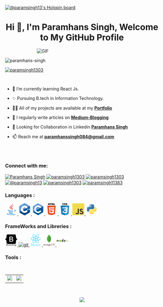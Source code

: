 [![@paramsingh13's Holopin board](https://holopin.me/paramsingh13)](https://holopin.io/@paramsingh13)
<h1 align="center">Hi 👋, I'm Paramhans Singh, Welcome to My GitHub Profile</h1>
<!-- <h3 align="center">A passionate frontend developer from India</h3> -->

<img align="right" alt="GIF" src="https://www.techbabble.zone/content/images/2021/07/46207-programmer-1.gif" width="400px"  />
<br>
<p align="left"> <img src="https://komarev.com/ghpvc/?username=paramhans-singh&label=Profile%20views&color=0e75b6&style=flat" alt="paramhans-singh" /> </p>
<p align="left"> <a href="https://twitter.com/paramsingh1303" target="blank"><img src="https://img.shields.io/twitter/follow/paramsingh1303?logo=twitter&style=for-the-badge" alt="paramsingh1303" /></a> </p>
<br>

- 🌱 I’m currently learning React Js.

- ✨ Pursuing B.tech in Information Technology.

- 👨‍💻 All of my projects are available at my [**Portfolio**](https://paramhans-singh.github.io/Portfolio/)

- 📝 I regularly write articles on [**Medium-Blogging**](https://medium.com/@paramsingh13)

- 💬 Looking for Collaboration in Linkedin [**Paramhans Singh**](https://www.linkedin.com/in/paramhans-singh13/)

- 📫 Reach me at **paramhanssingh084@gmail.com**

<br>
<br>
<h3 align="left">Connect with me:</h3>
<p align="left">
<a href="https://www.linkedin.com/in/paramhans-singh13/" target="blank"><img align="center" src="https://raw.githubusercontent.com/rahuldkjain/github-profile-readme-generator/master/src/images/icons/Social/linked-in-alt.svg" alt="Paramhans Singh" height="30" width="40" /></a>
<a href="https://twitter.com/paramsingh1303" target="blank"><img align="center" src="https://raw.githubusercontent.com/rahuldkjain/github-profile-readme-generator/master/src/images/icons/Social/twitter.svg" alt="paramsingh1303" height="30" width="40" /></a>
<a href="https://instagram.com/paramsingh1303" target="blank"><img align="center" src="https://raw.githubusercontent.com/rahuldkjain/github-profile-readme-generator/master/src/images/icons/Social/instagram.svg" alt="paramsingh1303" height="30" width="40" /></a>
<a href="https://medium.com/@paramsingh13" target="blank"><img align="center" src="https://raw.githubusercontent.com/rahuldkjain/github-profile-readme-generator/master/src/images/icons/Social/medium.svg" alt="@paramsingh13" height="30" width="40" /></a>
<!-- <a href="https://www.codechef.com/users/paramsingh1303" target="blank"><img align="center" src="https://cdn.jsdelivr.net/npm/simple-icons@3.1.0/icons/codechef.svg" alt="paramsingh1303" height="30" width="40" /></a> -->
<a href="https://www.hackerrank.com/paramsingh1303" target="blank"><img align="center" src="https://raw.githubusercontent.com/rahuldkjain/github-profile-readme-generator/master/src/images/icons/Social/hackerrank.svg" alt="paramsingh1303" height="30" width="40" /></a>
<!-- <a href="https://codeforces.com/profile/paramhans_singh" target="blank"><img align="center" src="https://raw.githubusercontent.com/rahuldkjain/github-profile-readme-generator/master/src/images/icons/Social/codeforces.svg" alt="paramhans_singh" height="30" width="40" /></a> -->
<a href="https://www.leetcode.com/paramsingh11383" target="blank"><img align="center" src="https://raw.githubusercontent.com/rahuldkjain/github-profile-readme-generator/master/src/images/icons/Social/leet-code.svg" alt="paramsingh11383" height="30" width="40" /></a>

</p>

<!-- <h3 align="left">Languages and Tools:</h3> -->
<h3 align="left">Languages :</h3>

<a href="https://www.java.com" target="_blank" rel="noreferrer"> <img src="https://raw.githubusercontent.com/devicons/devicon/master/icons/java/java-original.svg" alt="java" width="40" height="40"/> </a> <a href="https://www.w3schools.com/cpp/" target="_blank" rel="noreferrer"> <img src="https://raw.githubusercontent.com/devicons/devicon/master/icons/cplusplus/cplusplus-original.svg" alt="cplusplus" width="40" height="40"/> </a><a href="https://www.cprogramming.com/" target="_blank" rel="noreferrer"> <img src="https://raw.githubusercontent.com/devicons/devicon/master/icons/c/c-original.svg" alt="c" width="40" height="40"/> </a><a href="https://www.w3.org/html/" target="_blank" rel="noreferrer"> <img src="https://raw.githubusercontent.com/devicons/devicon/master/icons/html5/html5-original-wordmark.svg" alt="html5" width="40" height="40"/> </a><a href="https://www.w3schools.com/css/" target="_blank" rel="noreferrer"> <img src="https://raw.githubusercontent.com/devicons/devicon/master/icons/css3/css3-original-wordmark.svg" alt="css3" width="40" height="40"/> </a>  <a href="https://developer.mozilla.org/en-US/docs/Web/JavaScript" target="_blank" rel="noreferrer"> <img src="https://raw.githubusercontent.com/devicons/devicon/master/icons/javascript/javascript-original.svg" alt="javascript" width="40" height="40"/> </a><a href="https://www.python.org" target="_blank" rel="noreferrer"> <img src="https://raw.githubusercontent.com/devicons/devicon/master/icons/python/python-original.svg" alt="python" width="40" height="40"/> </a> 
  
  
<h3 align="left">FrameWorks and Libreries :</h3>
  
<p align="left"> <p align="left"> <a href="https://getbootstrap.com" target="_blank" rel="noreferrer"> <img src="https://raw.githubusercontent.com/devicons/devicon/master/icons/bootstrap/bootstrap-plain-wordmark.svg" alt="bootstrap" width="40" height="40"/> </a><a href="https://git-scm.com/" target="_blank" rel="noreferrer"> <img src="https://www.vectorlogo.zone/logos/git-scm/git-scm-icon.svg" alt="git" width="40" height="40"/> </a> <a href="https://reactjs.org/" target="_blank" rel="noreferrer"> <img src="https://raw.githubusercontent.com/devicons/devicon/master/icons/react/react-original-wordmark.svg" alt="react" width="40" height="40"/> </a> <a href="https://www.mongodb.com/" target="_blank" rel="noreferrer"> <img src="https://raw.githubusercontent.com/devicons/devicon/master/icons/mongodb/mongodb-original-wordmark.svg" alt="mongodb" width="40" height="40"/> </a> <a href="https://nodejs.org" target="_blank" rel="noreferrer"> <img src="https://raw.githubusercontent.com/devicons/devicon/master/icons/nodejs/nodejs-original-wordmark.svg" alt="nodejs" width="40" height="40"/> </a> 
 

<!--  <a href="https://angular.io" target="_blank" rel="noreferrer"> <img src="https://angular.io/assets/images/logos/angular/angular.svg" alt="angular" width="40" height="40"/> </a> <a href="https://angular.io" target="_blank" rel="noreferrer"> <img src="https://raw.githubusercontent.com/devicons/devicon/master/icons/angularjs/angularjs-original-wordmark.svg" alt="angularjs" width="40" height="40"/> </a>
<a href="https://www.docker.com/" target="_blank" rel="noreferrer"> <img src="https://raw.githubusercontent.com/devicons/devicon/master/icons/docker/docker-original-wordmark.svg" alt="docker" width="40" height="40"/> </a> <a href="https://expressjs.com" target="_blank" rel="noreferrer"> <img src="https://raw.githubusercontent.com/devicons/devicon/master/icons/express/express-original-wordmark.svg" alt="express" width="40" height="40"/> </a> <a href="https://firebase.google.com/" target="_blank" rel="noreferrer"> <img src="https://www.vectorlogo.zone/logos/firebase/firebase-icon.svg" alt="firebase" width="40" height="40"/> </a> <a href="https://cloud.google.com" target="_blank" rel="noreferrer"> <img src="https://www.vectorlogo.zone/logos/google_cloud/google_cloud-icon.svg" alt="gcp" width="40" height="40"/> </a>  <a href="https://nextjs.org/" target="_blank" rel="noreferrer"> <img src="https://cdn.worldvectorlogo.com/logos/nextjs-2.svg" alt="nextjs" width="40" height="40"/> </a> -->

</p>

<h3 align="left">Tools : </h3>

<br />

<table align="center">
<tr>
<td><img src="https://github-readme-stats.vercel.app/api/top-langs?username=paramhans-singh&show_icons=true&locale=en&layout=compact&theme=tokyonight" />
</td>
<td>
<img src="https://github-readme-stats.vercel.app/api?username=paramhans-singh&include_all_commits=true&count_private=true&show_icons=true&line_height=20&theme=tokyonight"/>
</td>
</tr>
</table>
<br />
<p align="center">
<img align="center" src="https://github-readme-streak-stats.herokuapp.com/?user=paramhans-singh&theme=black-ice&hide_border=true&stroke=0000&background=060A0CD" />

</p>

<br>

<!-- [![Paramhans-Singh's GitHub activity graph](https://activity-graph.herokuapp.com/graph?username=paramhans-singh&&theme=xcode)](https://github.com/Paramhans-Singh) -->



